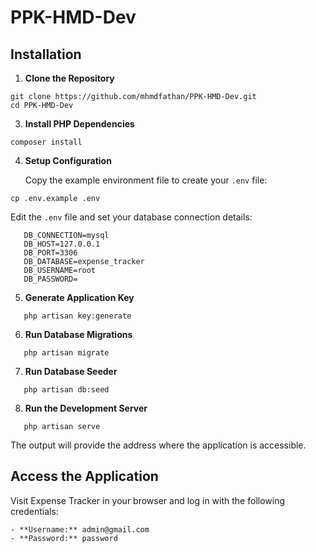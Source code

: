 # PPK-HMD-Dev

## Installation

1. **Clone the Repository**

```
git clone https://github.com/mhmdfathan/PPK-HMD-Dev.git 
cd PPK-HMD-Dev
```

3. **Install PHP Dependencies**

```
composer install
```

4. **Setup Configuration**

   Copy the example environment file to create your `.env` file:

```
cp .env.example .env
```

   Edit the `.env` file and set your database connection details:
```
   DB_CONNECTION=mysql
   DB_HOST=127.0.0.1
   DB_PORT=3306
   DB_DATABASE=expense_tracker
   DB_USERNAME=root
   DB_PASSWORD=
```
5. **Generate Application Key**
```
   php artisan key:generate
```
6. **Run Database Migrations**
```
   php artisan migrate
```
7. **Run Database Seeder**
```
   php artisan db:seed
```
8. **Run the Development Server**
```
   php artisan serve
```
   The output will provide the address where the application is accessible.

## Access the Application

Visit Expense Tracker in your browser and log in with the following credentials:
```
- **Username:** admin@gmail.com
- **Password:** password
```

